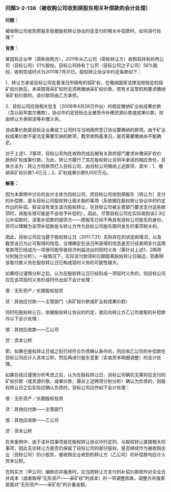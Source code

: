 ### 问题3-2-136（被收购公司收到原股东相关补偿款的会计处理）

**问题：**

被收购公司收到原股东依据股权转让协议约定支付的相关补偿款时，如何进行处理？

**背景：**

某国有企业甲（简称收购方），2011年从乙公司（简称转让方）收购其持有的丙公司（目标公司）51%股权。目标公司持有丁公司（目标公司之子公司）56%股权，收购完成时点为2011年7月31日。股权转让协议中约定条款如下：

1、转让方承诺目标公司在基准日所拥有的探矿权，在缴纳国家法律法规规定的探矿权价款后，未来取得采矿权时无须再缴纳采矿权价款，若有关监管机构要求缴纳采矿权价款的，该价款将由乙方承担。

2、目标公司应按相关批复（2008年4月28日作出）的规定缴纳矿业权成果价款（含以前年度欠缴款）。协议中约定目标企业被责令补缴资源价款或成果价款，则由转让方承担该等补缴义务。

该成果价款是目标企业重组丁公司时与当地政府签订协议要缴纳的款项。由于矿业权成果价款不是法定需要交纳的款项，截至收购基准日，是否需要缴纳尚不能确定。

对于上述1、2事项，目标公司均在收购完成后被有关政府部门要求补缴采矿权价款和矿权成果价款。为此，转让方履行了其在股权转让合同中承诺的相应责任，具体方法为：转让方将款项打入目标公司，由目标公司缴纳上述款项，其中：1、缴纳采矿权价款1.4亿元；2、矿权成果价款9,000万元。

**解答：**

因为本案例中讨论的会计主体为目标公司，而目标公司收到原股东（转让方）支付的补偿款，是与目标公司股权转让相关联的事项（系依据在股权转让协议中的约定作出的补偿。假设没有发生该次股权转让，在目标公司被主管部门要求支付这些款项时，其股东很可能是不会给予补偿的）。因此，尽管目标公司在实际收到该2.3亿元补偿款时，该笔补偿款的提供方——原股东已经不再具有目标公司股东的身份，但可以理解为该项补偿款是与转让方作为目标公司股东期间发生的事项相关的。

因此，目标公司应当基于股权转让日（2011.7.31）实际存在的状态和情况，以及截至该日为止可取得的信息，合理确定在该日所获得的信息是否已经表明支付这两笔款项已经成为一项很可能导致经济利益流出的现时义务（需针对上述1、2两项分别独立分析）。一般情况下，实际支付款项的日期距离股权转让日越近，则表明该笔付款义务在股权转让日已构成现时义务的可能性越大。

如果经过谨慎分析之后，认为在股权转让日已经形成一项现时义务的，则目标公司应在该项现时义务形成时作出如下会计处理：

借：无形资产／长期股权投资

贷：其他应付款——主管部门（采矿权价款或矿业权成果价款）

同时在股权转让日，依据股权转让协议的约定，就应向转让方乙公司收取的补偿款作以下会计处理：

借：其他应收款——乙公司

贷：资本公积

即，如果在股权转让日或之前已经符合负债确认条件的，则应收乙公司的补偿款在目标公司应计入资本公积，然后再进行股东变更（实收资本明细调整）的会计处理。

如果在经过谨慎分析考虑之后，认为在股权转让日，目标公司确实无需将应支付的矿权价款（或资源价款、成果价款，需对上述两项分别分析）确认为负债的，则股权转让日之后实际应确认负债时，目标公司应作如下会计处理：

借：无形资产／长期股权投资

贷：其他应付款——主管部门

借：其他应收款——乙公司

贷：资本公积

在本案例中，由于该补偿事项是在股权转让协议中约定的、与股权转让直接相关的事项，因此无论转让方是否仍保留了目标公司的部分股权，是否继续作为被收购企业（目标公司）的小股东，被收购企业收到的转让方（乙公司）的补偿款均应计入资本公积。

在购买方（甲公司）编制合并报表时，应当把转让方支付的补偿价款视作对企业合并成本（或者取得“无形资产——采矿权”的成本）的一项调整因素，调整合并报表层面对“无形资产——采矿权”的计量金额。
